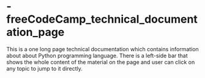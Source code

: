 # -freeCodeCamp_technical_documentation_page
This is a one long page technical documentation which contains information about about Python programming language. There is a left-side bar that shows the whole content of the material on the page and user can click on any topic to jump to it directly. 

